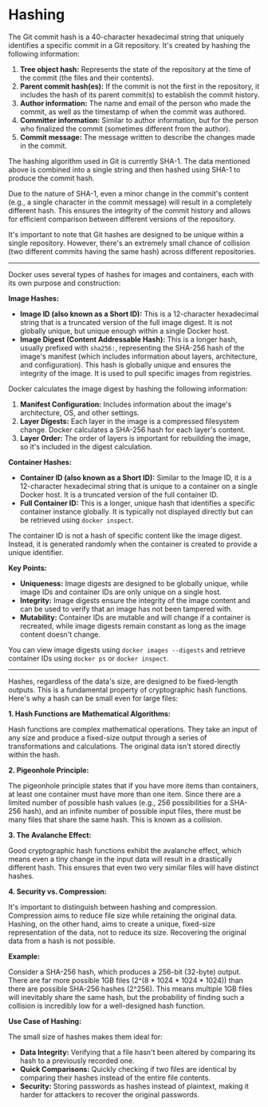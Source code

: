 # Hashing

The Git commit hash is a 40-character hexadecimal string that uniquely identifies a specific commit in a Git repository. It's created by hashing the following information:

1. **Tree object hash:** Represents the state of the repository at the time of the commit (the files and their contents).
2. **Parent commit hash(es):** If the commit is not the first in the repository, it includes the hash of its parent commit(s) to establish the commit history.
3. **Author information:** The name and email of the person who made the commit, as well as the timestamp of when the commit was authored.
4. **Committer information:** Similar to author information, but for the person who finalized the commit (sometimes different from the author).
5. **Commit message:** The message written to describe the changes made in the commit.

The hashing algorithm used in Git is currently SHA-1. The data mentioned above is combined into a single string and then hashed using SHA-1 to produce the commit hash.

Due to the nature of SHA-1, even a minor change in the commit's content (e.g., a single character in the commit message) will result in a completely different hash. This ensures the integrity of the commit history and allows for efficient comparison between different versions of the repository.

It's important to note that Git hashes are designed to be unique within a single repository. However, there's an extremely small chance of collision (two different commits having the same hash) across different repositories.

***

Docker uses several types of hashes for images and containers, each with its own purpose and construction:

**Image Hashes:**

* **Image ID (also known as a Short ID):** This is a 12-character hexadecimal string that is a truncated version of the full image digest. It is not globally unique, but unique enough within a single Docker host.
* **Image Digest (Content Addressable Hash):** This is a longer hash, usually prefixed with `sha256:`, representing the SHA-256 hash of the image's manifest (which includes information about layers, architecture, and configuration). This hash is globally unique and ensures the integrity of the image. It is used to pull specific images from registries.

Docker calculates the image digest by hashing the following information:

1. **Manifest Configuration:** Includes information about the image's architecture, OS, and other settings.
2. **Layer Digests:** Each layer in the image is a compressed filesystem change. Docker calculates a SHA-256 hash for each layer's content.
3. **Layer Order:** The order of layers is important for rebuilding the image, so it's included in the digest calculation.

**Container Hashes:**

* **Container ID (also known as a Short ID):** Similar to the Image ID, it is a 12-character hexadecimal string that is unique to a container on a single Docker host. It is a truncated version of the full container ID.
* **Full Container ID:** This is a longer, unique hash that identifies a specific container instance globally. It is typically not displayed directly but can be retrieved using `docker inspect`.

The container ID is not a hash of specific content like the image digest. Instead, it is generated randomly when the container is created to provide a unique identifier.

**Key Points:**

* **Uniqueness:** Image digests are designed to be globally unique, while image IDs and container IDs are only unique on a single host.
* **Integrity:** Image digests ensure the integrity of the image content and can be used to verify that an image has not been tampered with.
* **Mutability:** Container IDs are mutable and will change if a container is recreated, while image digests remain constant as long as the image content doesn't change.

You can view image digests using `docker images --digests` and retrieve container IDs using `docker ps` or `docker inspect`.



***

Hashes, regardless of the data's size, are designed to be fixed-length outputs. This is a fundamental property of cryptographic hash functions. Here's why a hash can be small even for large files:

**1. Hash Functions are Mathematical Algorithms:**

Hash functions are complex mathematical operations. They take an input of any size and produce a fixed-size output through a series of transformations and calculations. The original data isn't stored directly within the hash.

**2. Pigeonhole Principle:**

The pigeonhole principle states that if you have more items than containers, at least one container must have more than one item. Since there are a limited number of possible hash values (e.g., 256 possibilities for a SHA-256 hash), and an infinite number of possible input files, there must be many files that share the same hash. This is known as a collision.

**3. The Avalanche Effect:**

Good cryptographic hash functions exhibit the avalanche effect, which means even a tiny change in the input data will result in a drastically different hash. This ensures that even two very similar files will have distinct hashes.

**4. Security vs. Compression:**

It's important to distinguish between hashing and compression. Compression aims to reduce file size while retaining the original data. Hashing, on the other hand, aims to create a unique, fixed-size representation of the data, not to reduce its size. Recovering the original data from a hash is not possible.

**Example:**

Consider a SHA-256 hash, which produces a 256-bit (32-byte) output. There are far more possible 1GB files (2^(8 \* 1024 \* 1024 \* 1024)) than there are possible SHA-256 hashes (2^256). This means multiple 1GB files will inevitably share the same hash, but the probability of finding such a collision is incredibly low for a well-designed hash function.

**Use Case of Hashing:**

The small size of hashes makes them ideal for:

* **Data Integrity:** Verifying that a file hasn't been altered by comparing its hash to a previously recorded one.
* **Quick Comparisons:** Quickly checking if two files are identical by comparing their hashes instead of the entire file contents.
* **Security:** Storing passwords as hashes instead of plaintext, making it harder for attackers to recover the original passwords.

